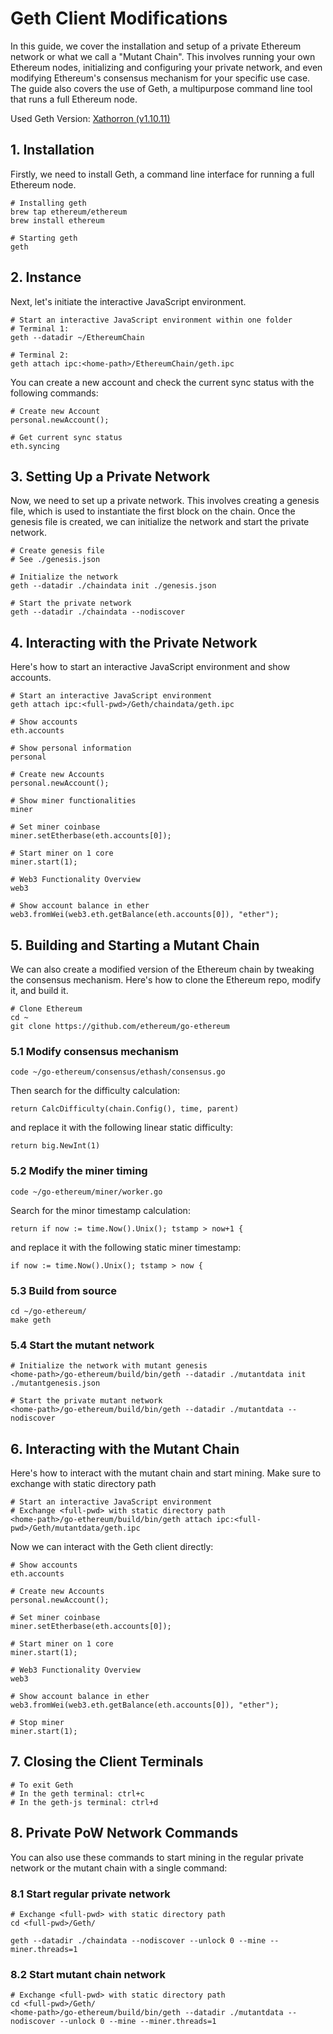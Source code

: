 # Geth Client Modifications

In this guide, we cover the installation and setup of a private Ethereum network or what we call a "Mutant Chain". This involves running your own Ethereum nodes, initializing and configuring your private network, and even modifying Ethereum's consensus mechanism for your specific use case. The guide also covers the use of Geth, a multipurpose command line tool that runs a full Ethereum node.

Used Geth Version: [Xathorron (v1.10.11)](https://github.com/ethereum/go-ethereum/releases/tag/v1.10.11)

## 1. Installation

Firstly, we need to install Geth, a command line interface for running a full Ethereum node.

```shell
# Installing geth
brew tap ethereum/ethereum
brew install ethereum

# Starting geth
geth
```

## 2. Instance

Next, let's initiate the interactive JavaScript environment.

```shell
# Start an interactive JavaScript environment within one folder
# Terminal 1:
geth --datadir ~/EthereumChain

# Terminal 2:
geth attach ipc:<home-path>/EthereumChain/geth.ipc
```

You can create a new account and check the current sync status with the following commands:

```shell
# Create new Account
personal.newAccount();

# Get current sync status
eth.syncing
```

## 3. Setting Up a Private Network

Now, we need to set up a private network. This involves creating a genesis file, which is used to instantiate the first block on the chain. Once the genesis file is created, we can initialize the network and start the private network.

```shell
# Create genesis file
# See ./genesis.json

# Initialize the network
geth --datadir ./chaindata init ./genesis.json

# Start the private network
geth --datadir ./chaindata --nodiscover
```

## 4. Interacting with the Private Network

Here's how to start an interactive JavaScript environment and show accounts.

```shell
# Start an interactive JavaScript environment
geth attach ipc:<full-pwd>/Geth/chaindata/geth.ipc

# Show accounts
eth.accounts

# Show personal information
personal

# Create new Accounts
personal.newAccount();

# Show miner functionalities
miner

# Set miner coinbase
miner.setEtherbase(eth.accounts[0]);

# Start miner on 1 core
miner.start(1);

# Web3 Functionality Overview
web3

# Show account balance in ether
web3.fromWei(web3.eth.getBalance(eth.accounts[0]), "ether");
```

## 5. Building and Starting a Mutant Chain

We can also create a modified version of the Ethereum chain by tweaking the consensus mechanism. Here's how to clone the Ethereum repo, modify it, and build it.

```shell
# Clone Ethereum
cd ~
git clone https://github.com/ethereum/go-ethereum
```

### 5.1 Modify consensus mechanism

```shell
code ~/go-ethereum/consensus/ethash/consensus.go
```

Then search for the difficulty calculation:

`return CalcDifficulty(chain.Config(), time, parent)`

and replace it with the following linear static difficulty:

`return big.NewInt(1)`

### 5.2 Modify the miner timing

```shell
code ~/go-ethereum/miner/worker.go
```

Search for the minor timestamp calculation:

`return if now := time.Now().Unix(); tstamp > now+1 {`

and replace it with the following static miner timestamp:

`if now := time.Now().Unix(); tstamp > now {`

### 5.3 Build from source

```
cd ~/go-ethereum/
make geth
```

### 5.4 Start the mutant network

```shell
# Initialize the network with mutant genesis
<home-path>/go-ethereum/build/bin/geth --datadir ./mutantdata init ./mutantgenesis.json

# Start the private mutant network
<home-path>/go-ethereum/build/bin/geth --datadir ./mutantdata --nodiscover
```

## 6. Interacting with the Mutant Chain

Here's how to interact with the mutant chain and start mining. Make sure to exchange <full-pwd> with static directory path

```shell
# Start an interactive JavaScript environment
# Exchange <full-pwd> with static directory path
<home-path>/go-ethereum/build/bin/geth attach ipc:<full-pwd>/Geth/mutantdata/geth.ipc
```

Now we can interact with the Geth client directly:

```shell
# Show accounts
eth.accounts

# Create new Accounts
personal.newAccount();

# Set miner coinbase
miner.setEtherbase(eth.accounts[0]);

# Start miner on 1 core
miner.start(1);

# Web3 Functionality Overview
web3

# Show account balance in ether
web3.fromWei(web3.eth.getBalance(eth.accounts[0]), "ether");

# Stop miner
miner.start(1);
```

## 7. Closing the Client Terminals

```shell
# To exit Geth
# In the geth terminal: ctrl+c
# In the geth-js terminal: ctrl+d
```

## 8. Private PoW Network Commands

You can also use these commands to start mining in the regular private network or the mutant chain with a single command:

### 8.1 Start regular private network

```shell
# Exchange <full-pwd> with static directory path
cd <full-pwd>/Geth/

geth --datadir ./chaindata --nodiscover --unlock 0 --mine --miner.threads=1
```

### 8.2 Start mutant chain network

```shell
# Exchange <full-pwd> with static directory path
cd <full-pwd>/Geth/
<home-path>/go-ethereum/build/bin/geth --datadir ./mutantdata --nodiscover --unlock 0 --mine --miner.threads=1
```
